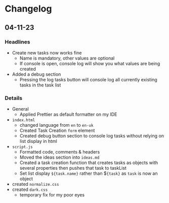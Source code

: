 # Changelog

## 04-11-23

### Headlines

- Create new tasks now works fine
  - Name is mandatory, other values are optional
  - If console is open, console log will show you what values are being created
- Added a debug section
  - Pressing the log tasks button will console log all currently existing tasks in the task list

### Details

- General
  - Applied Prettier as default formatter on my IDE
- `index.html`
  - changed language from `en` to `en-uk`
  - Created Task Creation `form` element
  - Created debug button section to console log tasks without relying on list display in html
- `script.js`
  - Formatted code, comments & headers
  - Moved the ideas section into `ideas.md`
  - Created a task creation function that creates tasks as objects with several properties then pushes that task to taskList
  - Set list display `${task.name}` rather than $`{task}` as `task` is now an object
- created `normalize.css`
- created `dark.css`
  - temporary fix for my poor eyes
